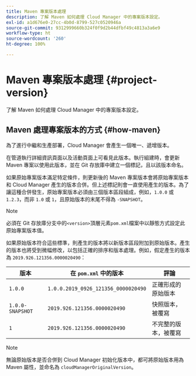 ```yaml
---
title: Maven 專案版本處理
description: 了解 Maven 如何處理 Cloud Manager 中的專案版本設定。
exl-id: a1d676e0-27cc-4b0d-8799-527c0520946a
source-git-commit: 9312999660b324f0f9d2b44dfbf49c4813a3a6e9
workflow-type: ht
source-wordcount: '260'
ht-degree: 100%

---
```



# Maven 專案版本處理 {#project-version}

了解 Maven 如何處理 Cloud Manager 中的專案版本設定。

## Maven 處理專案版本的方式 {#how-maven}

為了進行中繼和生產部署，Cloud Manager 會產生一個唯一、遞增版本。

在管道執行詳細資訊頁面以及活動頁面上可看見此版本。執行組建時，會更新 Maven 專案以使用此版本，並在 Git 存放庫中建立一個標記，且以該版本命名。

如果原始專案版本滿足特定條件，則更新後的 Maven 專案版本會將原始專案版本和 Cloud Manager 產生的版本合併。但上述標記則會一直使用產生的版本。為了讓這種合併發生，原始專案版本必須由三個版本區段組成，例如，`1.0.0` 或 `1.2.3`，而非 `1.0` 或 `1`，且原始版本的末尾不得為 `-SNAPSHOT`。

>[!NOTE]
>
>必須在 Git 存放庫分支中的`<version>`頂層元素`pom.xml`檔案中以靜態方式設定此原始專案版本值。

如果原始版本符合這些標準，則產生的版本將以新版本區段附加到原始版本。產生的版本也將受到微幅修改，以包括正確的排序和版本處理。例如，假定產生的版本為 `2019.926.121356.0000020490`：

| 版本 | 在 `pom.xml` 中的版本 | 評論 |
|---|---|---|
| `1.0.0` | `1.0.0.2019_0926_121356_0000020490` | 正確形成的原始版本 |
| `1.0.0-SNAPSHOT` | `2019.926.121356.0000020490` | 快照版本，被覆寫 |
| `1` | `2019.926.121356.0000020490` | 不完整的版本，被覆寫 |

>[!NOTE]
>
>無論原始版本是否合併到 Cloud Manager 初始化版本中，都可將原始版本用為 Maven 屬性，並命名為 `cloudManagerOriginalVersion`。
